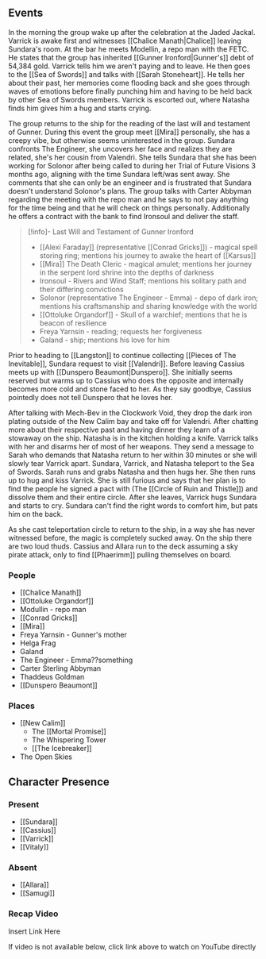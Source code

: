 ## Events
In the morning the group wake up after the celebration at the Jaded Jackal. Varrick is awake first and witnesses [[Chalice Manath|Chalice]] leaving Sundara's room. At the bar he meets Modellin, a repo man with the FETC. He states that the group has inherited [[Gunner Ironford|Gunner's]] debt of 54,384 gold. Varrick tells him we aren't paying and to leave. He then goes to the [[Sea of Swords]] and talks with [[Sarah Stoneheart]]. He tells her about their past, her memories come flooding back and she goes through waves of emotions before finally punching him and having to be held back by other Sea of Swords members. Varrick is escorted out, where Natasha finds him gives him a hug and starts crying.

The group returns to the ship for the reading of the last will and testament of Gunner. During this event the group meet [[Mira]] personally, she has a creepy vibe, but otherwise seems uninterested in the group. Sundara confronts The Engineer, she uncovers her face and realizes they are related, she's her cousin from Valendri. She tells Sundara that she has been working for Solonor after being called to during her Trial of Future Visions 3 months ago, aligning with the time Sundara left/was sent away. She comments that she can only be an engineer and is frustrated that Sundara doesn't understand Solonor's plans. The group talks with Carter Abbyman regarding the meeting with the repo man and he says to not pay anything for the time being and that he will check on things personally. Additionally he offers a contract with the bank to find Ironsoul and deliver the staff.

> [!info]- Last Will and Testament of Gunner Ironford  
> - [[Alexi Faraday]] (representative [[Conrad Gricks]]) - magical spell storing ring; mentions his journey to awake the heart of [[Karsus]]
> - [[Mira]] The Death Cleric - magical amulet; mentions her journey in the serpent lord shrine into the depths of darkness
> - Ironsoul - Rivers and Wind Staff; mentions his solitary path and their differing convictions
> - Solonor (representative The Engineer - Emma) - depo of dark iron; mentions his craftsmanship and sharing knowledge with the world
> - [[Ottoluke Organdorf]] - Skull of a warchief; mentions that he is beacon of resilience
> - Freya Yarnsin - reading; requests her forgiveness
> - Galand - ship; mentions his love for him

Prior to heading to [[Langston]] to continue collecting [[Pieces of The Inevitable]], Sundara request to visit [[Valendri]]. Before leaving Cassius meets up with [[Dunspero Beaumont|Dunspero]]. She initially seems reserved but warms up to Cassius who does the opposite and internally becomes more cold and stone faced to her. As they say goodbye, Cassius pointedly does not tell Dunspero that he loves her.

After talking with Mech-Bev in the Clockwork Void, they drop the dark iron plating outside of the New Calim bay and take off for Valendri. After chatting more about their respective past and having dinner they learn of a stowaway on the ship. Natasha is in the kitchen holding a knife. Varrick talks with her and disarms her of most of her weapons. They send a message to Sarah who demands that Natasha return to her within 30 minutes or she will slowly tear Varrick apart. Sundara, Varrick, and Natasha teleport to the Sea of Swords. Sarah runs and grabs Natasha and then hugs her. She then runs up to hug and kiss Varrick. She is still furious and says that her plan is to find the people he signed a pact with (The [[Circle of Ruin and Thistle]]) and dissolve them and their entire circle. After she leaves, Varrick hugs Sundara and starts to cry. Sundara can't find the right words to comfort him, but pats him on the back. 

As she cast teleportation circle to return to the ship, in a way she has never witnessed before, the magic is completely sucked away. On the ship there are two loud thuds. Cassius and Allara run to the deck assuming a sky pirate attack, only to find [[Phaerimm]] pulling themselves on board.


### People
- [[Chalice Manath]] 
- [[Ottoluke Organdorf]] 
- Modullin - repo man
- [[Conrad Gricks]] 
- [[Mira]] 
- Freya Yarnsin - Gunner's mother
- Helga Frag
- Galand
- The Engineer - Emma??something
- Carter Sterling Abbyman
- Thaddeus Goldman
- [[Dunspero Beaumont]] 

### Places 
- [[New Calim]] 
	- The [[Mortal Promise]] 
	- The Whispering Tower
	- [[The Icebreaker]] 
- The Open Skies

## Character Presence 
### Present
- [[Sundara]] 
- [[Cassius]] 
- [[Varrick]] 
- [[Vitaly]] 
### Absent
- [[Allara]] 
- [[Samugi]] 

### Recap Video
Insert Link Here

If video is not available below, click link above to watch on YouTube directly